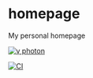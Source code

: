 # homepage

My personal homepage

[![γ photon](https://badgen.net/badge/%CE%B3/photon/purple)](https://github.com/photon-framework "build with photon")

[![CI](https://github.com/Frank-Mayer/homepage/actions/workflows/firebase-hosting-merge.yml/badge.svg)](https://github.com/Frank-Mayer/homepage/actions/workflows/firebase-hosting-merge.yml)
